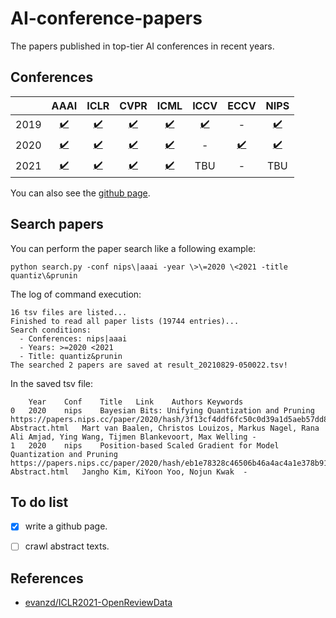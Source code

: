 # AI-conference-papers
The papers published in top-tier AI conferences in recent years.

## Conferences
| | AAAI | ICLR | CVPR | ICML | ICCV | ECCV | NIPS |
| :---: | :---: | :---: | :---: | :---: | :---: | :---: | :---: |
| 2019 | [:heavy_check_mark:](paperlist/paperlist_aaai2019.tsv) | [:heavy_check_mark:](paperlist/paperlist_iclr2019.tsv) | [:heavy_check_mark:](paperlist/paperlist_cvpr2019.tsv) | [:heavy_check_mark:](paperlist/paperlist_icml2019.tsv) | [:heavy_check_mark:](paperlist/paperlist_iccv2019.tsv) | - | [:heavy_check_mark:](paperlist/paperlist_nips2019.tsv) |
| 2020 | [:heavy_check_mark:](paperlist/paperlist_aaai2020.tsv) | [:heavy_check_mark:](paperlist/paperlist_iclr2020.tsv) | [:heavy_check_mark:](paperlist/paperlist_cvpr2020.tsv) | [:heavy_check_mark:](paperlist/paperlist_icml2020.tsv) | - | [:heavy_check_mark:](paperlist/paperlist_eccv2020.tsv) | [:heavy_check_mark:](paperlist/paperlist_nips2020.tsv) |
| 2021 | [:heavy_check_mark:](paperlist/paperlist_aaai2021.tsv) | [:heavy_check_mark:](paperlist/paperlist_iclr2021.tsv) | [:heavy_check_mark:](paperlist/paperlist_cvpr2021.tsv) | [:heavy_check_mark:](paperlist/paperlist_icml2021.tsv) | TBU | - | TBU |

You can also see the [github page](https://creaiter.github.io/AI-conference-papers/).

## Search papers
You can perform the paper search like a following example:
```
python search.py -conf nips\|aaai -year \>\=2020 \<2021 -title quantiz\&prunin
```
The log of command execution:
```
16 tsv files are listed...
Finished to read all paper lists (19744 entries)...
Search conditions:
  - Conferences: nips|aaai
  - Years: >=2020 <2021
  - Title: quantiz&prunin
The searched 2 papers are saved at result_20210829-050022.tsv!
```
In the saved tsv file:
```
	Year	Conf	Title	Link	Authors	Keywords
0	2020	nips	Bayesian Bits: Unifying Quantization and Pruning	https://papers.nips.cc/paper/2020/hash/3f13cf4ddf6fc50c0d39a1d5aeb57dd8-Abstract.html	Mart van Baalen, Christos Louizos, Markus Nagel, Rana Ali Amjad, Ying Wang, Tijmen Blankevoort, Max Welling	-
1	2020	nips	Position-based Scaled Gradient for Model Quantization and Pruning	https://papers.nips.cc/paper/2020/hash/eb1e78328c46506b46a4ac4a1e378b91-Abstract.html	Jangho Kim, KiYoon Yoo, Nojun Kwak	-
```


## To do list
- [X] write a github page.
- [ ] crawl abstract texts.


## References
- [evanzd/ICLR2021-OpenReviewData](https://github.com/evanzd/ICLR2021-OpenReviewData)
